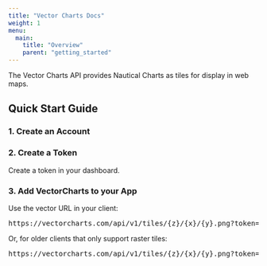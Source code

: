 ```yaml
---
title: "Vector Charts Docs"
weight: 1
menu:
  main:
    title: "Overview"
    parent: "getting_started"
---
```


The Vector Charts API provides Nautical Charts as tiles for display in web maps. 

## Quick Start Guide

### 1. Create an Account

### 2. Create a Token

Create a token in your dashboard.

### 3. Add VectorCharts to your App

Use the vector URL in your client:

<pre>
https://vectorcharts.com/api/v1/tiles/{z}/{x}/{y}.png?token=<YOUR TOKEN HERE>
</pre>

Or, for older clients that only support raster tiles:

<pre>
https://vectorcharts.com/api/v1/tiles/{z}/{x}/{y}.png?token=<YOUR TOKEN HERE>
</pre>